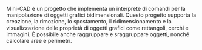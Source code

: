 Mini-CAD è un progetto che implementa un interprete di comandi per la manipolazione di oggetti grafici bidimensionali. Questo progetto supporta la creazione, la rimozione, lo spostamento,
il ridimensionamento e la visualizzazione delle proprietà di oggetti grafici come rettangoli, cerchi e immagini. È possibile anche raggruppare e sraggruppare oggetti, nonché calcolare aree e perimetri.

